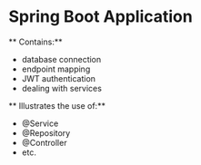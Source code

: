 # Spring Boot Application
  
**  Contains:**
- database connection <br>
- endpoint mapping <br>
- JWT authentication <br>
- dealing with services <br>


**  Illustrates the use of:**
- @Service <br>
- @Repository <br>
- @Controller <br>
- etc. <br>
